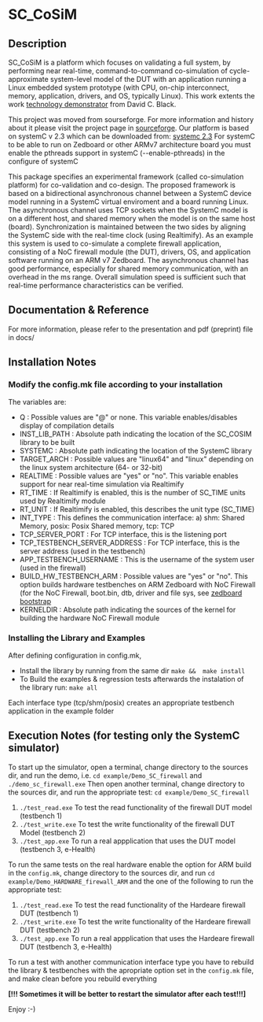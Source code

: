 # SC_CoSiM

## Description
SC_CoSiM is a platform which focuses on validating a full system, by performing near real-time, command-to-command co-simulation of cycle-approximate system-level model of the DUT with an application  running a Linux embedded system prototype (with CPU, on-chip interconnect, memory, application, drivers, and OS, typically Linux). This work extents the work  [technology demonstrator](https://github.com/dcblack/technology_demonstrator) from David C. Black.

This project was moved from sourseforge. For more information and history about it please visit the project page in [sourceforge](https://sourceforge.net/projects/sc-cosim/).
Our platform is based on systemC v 2.3 which can be downloaded from: [systemc 2.3](https://github.com/systemc/systemc-2.3)
For systemC to be able to run on Zedboard or other ARMv7 architecture board you must enable the pthreads support in systemC (--enable-pthreads) in the configure of systemC

This package specifies an experimental framework (called co-simulation platform) for co-validation and co-design. The proposed framework is based on a bidirectional asynchronous channel between a SystemC device model running in a SystemC virtual enviroment and a board running Linux. The asynchronous channel uses TCP sockets when the SystemC model is on a different host, and shared memory when the model is on the same host (board).
Synchronization is maintained between the two sides by aligning the SystemC side with the real-time clock (using Realtimify). 
As an example this system is used to co-simulate a complete firewall application, consisting of a NoC firewall module (the DUT), drivers, OS, and application software running on an ARM v7 Zedboard. 
The asynchronous channel has good performance, especially for shared memory communication, with an overhead in the ms range. Overall simulation speed is sufficient such that real-time performance characteristics can be verified.

## Documentation & Reference
For more information, please refer to the presentation and pdf (preprint) file in docs/

## Installation Notes

### Modify the config.mk file according to your installation
The variables are:

- Q                            : Possible values are "@" or none. This variable enables/disables display of compilation details
- INST_LIB_PATH                : Absolute path indicating the location of the SC_COSIM library to be built
- SYSTEMC                      : Absolute path indicating the location of the SystemC library
- TARGET_ARCH                  : Possible values are "linux64" and "linux" depending on the linux system architecture (64- or 32-bit)
- REALTIME                     : Possible values are "yes" or "no". This variable enables support for near real-time simulation via Realtimify
- RT_TIME                      : If Realtimify is enabled, this is the number of SC_TIME units used by Realtimify module 
- RT_UNIT                      : If Realtimify is enabled, this describes the unit type (SC_TIME)
- INT_TYPE                     : This defines the communication interface: a) shm: Shared Memory, posix: Posix Shared memory, tcp: TCP
- TCP_SERVER_PORT              : For TCP interface, this is the listening port
- TCP_TESTBENCH_SERVER_ADDRESS : For TCP interface, this is the server address (used in the testbench)
- APP_TESTBENCH_USERNAME       : This is the username of the system user (used in the firewall)
- BUILD_HW_TESTBENCH_ARM       : Possible values are "yes" or "no". This option builds hardware testbenches on ARM Zedboard with NoC Firewall (for the NoC Firewall, boot.bin, dtb, driver and file sys, see [zedboard bootstrap](https://github.com/angmouzakitis/student_xohw18-187)
- KERNELDIR                    : Absolute path indicating the sources of the kernel for building the hardware NoC Firewall module

### Installing the Library and Examples
After defining configuration in config.mk, 
- Install the library by running from the same dir `make &&  make install`
- To Build the examples & regression tests afterwards the instalation of the library run: `make all`
  
Each interface type (tcp/shm/posix) creates an appropriate testbench application in the example folder

## Execution Notes (for testing only the SystemC simulator)
To start up the simulator, open a terminal, change directory to the sources dir, and run the demo, i.e.
`cd example/Demo_SC_firewall` and `./demo_sc_firewall.exe`
Then open another terminal, change directory to the sources dir, and run the appropriate test: `cd example/Demo_SC_firewall`
1. `./test_read.exe` To test the read functionality of the firewall DUT model (testbench 1)
2. `./test_write.exe` To test the write functionality of the firewall DUT Model (testbench 2)
3. `./test_app.exe` To run a real appplication that uses the DUT model (testbench 3, e-Health)

To run the same tests on the real hardware enable the option for ARM build in the `config.mk`,
change directory to the sources dir, and run `cd example/Demo_HARDWARE_firewall_ARM` and the one of the following to run the appropriate test:
1. `./test_read.exe` To test the read functionality of the Hardeare firewall DUT (testbench 1) 
2. `./test_write.exe` To test the write functionality of the Hardeare firewall DUT (testbench 2)
3. `./test_app.exe` To run a real appplication that uses the Hardeare firewall DUT (testbench 3, e-Health)

To run a test with another communication interface type you have to rebuild the library & testbenches 
with the apropriate option set in the `config.mk` file, and make clean before you rebuild everything

**[!!! Sometimes it will be better to restart the simulator after each test!!!]**


Enjoy :-)

